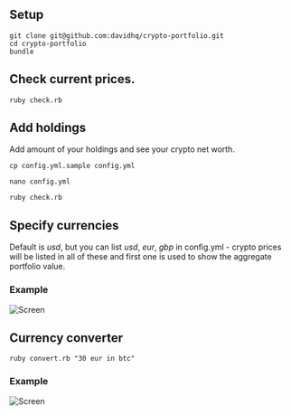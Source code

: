 ## Setup

    git clone git@github.com:davidhq/crypto-portfolio.git
    cd crypto-portfolio
    bundle

## Check current prices.

    ruby check.rb

## Add holdings

  Add amount of your holdings and see your crypto net worth.

    cp config.yml.sample config.yml

    nano config.yml

    ruby check.rb

## Specify currencies

Default is *usd*, but you can list *usd*, *eur*, *gbp* in config.yml - crypto prices will be listed in all of these and
first one is used to show the aggregate portfolio value.

### Example

![Screen](http://cl.ly/3E0g2T0c3i2W/Screen%20Shot%202016-02-04%20at%2011.36.24.png)


## Currency converter

    ruby convert.rb "30 eur in btc"

### Example

![Screen](http://cl.ly/3I3W0a421T2F/Image%202016-02-08%20at%205.51.40%20PM.png)
